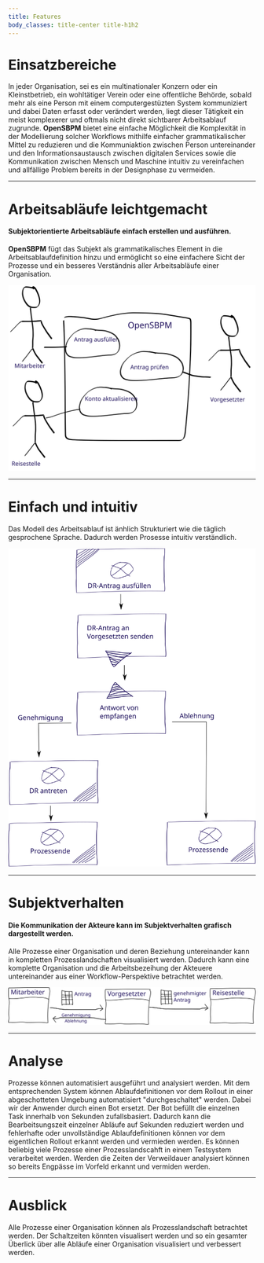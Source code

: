 ```yaml
---
title: Features
body_classes: title-center title-h1h2
---
```


# Einsatzbereiche
In jeder Organisation, sei es ein multinationaler Konzern oder ein Kleinstbetrieb, 
ein wohltätiger Verein oder eine offentliche Behörde, sobald mehr als eine Person 
mit einem computergestüzten System kommuniziert und dabei Daten erfasst oder 
verändert werden, liegt dieser Tätigkeit ein meist komplexerer und oftmals nicht 
direkt sichtbarer Arbeitsablauf zugrunde. **OpenSBPM** bietet eine einfache 
Möglichkeit die Komplexität in der Modellierung solcher Workflows mithilfe 
einfacher grammatikalischer Mittel zu reduzieren und die Kommuniaktion zwischen 
Person untereinander und den Informationsaustausch zwischen digitalen Services 
sowie die Kommunikation zwischen Mensch und Maschine intuitiv zu vereinfachen 
und allfällige Problem bereits in der Designphase zu vermeiden.

---

# Arbeitsabläufe leichtgemacht
#### Subjektorientierte Arbeitsabläufe einfach erstellen und ausführen. ####
**OpenSBPM** fügt das Subjekt als grammatikalisches Element in die Arbeitsablaufdefinition 
hinzu und ermöglicht so eine einfachere Sicht der Prozesse und ein besseres Verständnis 
aller Arbeitsabläufe einer Organisation.

![Subjektworkflow](sbpm-workflow.svg?classes=caption,img-fluid "Subjektorientierter Arbeitsablauf")

---

# Einfach und intuitiv
Das Modell des Arbeitsablauf ist änhlich Strukturiert wie die täglich gesprochene
Sprache. Dadurch werden Prosesse intuitiv verständlich.

![Dienstreiseantrag](travelrequest.svg?classes=caption,img-fluid "Beispiel Dienstreiseantrag")

---

# Subjektverhalten
#### Die Kommunikation der Akteure kann im Subjektverhalten grafisch dargestellt werden. ####  
Alle Prozesse einer Organisation und deren Beziehung untereinander kann in 
kompletten Prozesslandschaften visualisiert werden. Dadurch kann eine komplette 
Organisation und die Arbeitsbezeihung der Akteuere untereinander aus einer 
Workflow-Perspektive betrachtet werden.

![Subjektverhalten](subject-activity.svg?classes=caption,img-fluid "Subjektverhalten")

---

# Analyse
Prozesse können automatisiert ausgeführt und analysiert werden. Mit dem 
entsprechenden System können Ablaufdefinitionen vor dem Rollout in einer abgeschotteten 
Umgebung automatisiert "durchgeschaltet" werden. Dabei wir der Anwender durch 
einen Bot ersetzt. Der Bot befüllt die einzelnen Task innerhalb von Sekunden 
zufallsbasiert. Dadurch kann die Bearbeitsungszeit einzelner Abläufe auf Sekunden 
reduziert werden und fehlerhafte oder unvollständige Ablaufdefinitionen können 
vor dem eigentlichen Rollout erkannt werden und vermieden werden. Es können beliebig
 viele Prozesse einer Prozesslandscahft in einem Testsystem verarbeitet werden. 
Werden die Zeiten der Verweildauer analysiert können so bereits Engpässe im 
Vorfeld erkannt und vermiden werden.

---

# Ausblick
Alle Prozesse einer Organisation können als Prozesslandschaft betrachtet werden. 
Der Schaltzeiten könnten visualisert werden und so ein gesamter Überlick über 
alle Abläufe einer Organisation visualisiert und verbessert werden.
